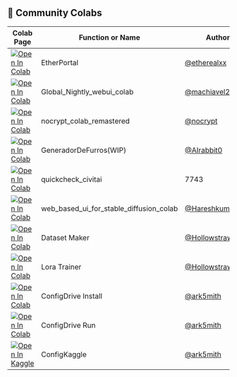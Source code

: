 ## 🦒 Community Colabs

| Colab Page | Function or Name | Author | Readme Page
| --- | --- | --- | --- |
| [![Open In Colab](https://colab.research.google.com/assets/colab-badge.svg)](https://colab.research.google.com/github/etherealxx/etherportal-webui-colab/blob/master/etherportal.ipynb) | EtherPortal | [@etherealxx](https://github.com/etherealxx) | [Readme](https://github.com/etherealxx/etherportal-webui-colab)
[![Open In Colab](https://colab.research.google.com/assets/colab-badge.svg)](https://colab.research.google.com/github/camenduru/stable-diffusion-webui-colab/blob/community/machiavel23/Global_Nightly_webui_colab.ipynb) | Global_Nightly_webui_colab | [@machiavel23](https://github.com/machiavel23) | [Readme](https://github.com/camenduru/stable-diffusion-webui-colab/tree/community/machiavel23)
[![Open In Colab](https://colab.research.google.com/assets/colab-badge.svg)](https://colab.research.google.com/drive/1wEa-tS10h4LlDykd87TF5zzpXIIQoCmq) | nocrypt_colab_remastered | [@nocrypt](https://github.com/nocrypt) | [Readme](https://colab.research.google.com/drive/1wEa-tS10h4LlDykd87TF5zzpXIIQoCmq)
[![Open In Colab](https://colab.research.google.com/assets/colab-badge.svg)](https://colab.research.google.com/github/AIrabbit0/FurryGenerator/blob/main/GeneradorDeFurros.ipynb) | GeneradorDeFurros(WIP) | [@AIrabbit0](https://github.com/AIrabbit0) | [Readme](https://github.com/AIrabbit0/FurryGenerator)
[![Open In Colab](https://colab.research.google.com/assets/colab-badge.svg)](https://colab.research.google.com/drive/14Oggl1rtDvr3wAnl0gR6dgtV1eRWWFuA) | quickcheck_civitai | 7743 | [Readme](https://colab.research.google.com/drive/14Oggl1rtDvr3wAnl0gR6dgtV1eRWWFuA)
[![Open In Colab](https://colab.research.google.com/assets/colab-badge.svg)](https://colab.research.google.com/gist/Hareshkumar77/fdfdd058437baae5bbfd80cb62a0e338/web_based_ui_for_stable_diffusion_colab.ipynb) | web_based_ui_for_stable_diffusion_colab | [@Hareshkumar77](https://github.com/Hareshkumar77) | [Readme](https://gist.github.com/Hareshkumar77/fdfdd058437baae5bbfd80cb62a0e338)
[![Open In Colab](https://colab.research.google.com/assets/colab-badge.svg)](https://colab.research.google.com/github/hollowstrawberry/kohya-colab/blob/main/Dataset_Maker.ipynb) | Dataset Maker | [@Hollowstrawberry](https://github.com/hollowstrawberry/) | [Readme](https://github.com/hollowstrawberry/kohya-colab)
[![Open In Colab](https://colab.research.google.com/assets/colab-badge.svg)](https://colab.research.google.com/github/hollowstrawberry/kohya-colab/blob/main/Lora_Trainer.ipynb) | Lora Trainer | [@Hollowstrawberry](https://github.com/hollowstrawberry/) | [Readme](https://github.com/hollowstrawberry/kohya-colab)
[![Open In Colab](https://colab.research.google.com/assets/colab-badge.svg)](https://colab.research.google.com/github/ark5mith/stable-diffusion-webui-colab/blob/community/ark5mith/INSTALL-UPDATE_ConfigDrive_Colab_Kaggle.ipynb) | ConfigDrive Install | [@ark5mith](https://github.com/ark5mith) | [Readme](https://colab.research.google.com/github/ark5mith/stable-diffusion-webui-colab/blob/community/ark5mith/INSTALL-UPDATE_ConfigDrive_Colab_Kaggle.ipynb)
[![Open In Colab](https://colab.research.google.com/assets/colab-badge.svg)](https://colab.research.google.com/github/ark5mith/stable-diffusion-webui-colab/blob/community/ark5mith/RUN_ConfigDrive_Colab_Kaggle.ipynb) | ConfigDrive Run | [@ark5mith](https://github.com/ark5mith) | [Readme](https://github.com/ark5mith/stable-diffusion-webui-colab/blob/community/ark5mith/readme.md)
[![Open In Kaggle](https://user-images.githubusercontent.com/54370274/228924833-17316feb-d0fe-4249-90ba-682930ba11e5.svg)](https://www.kaggle.com/code/roykent/stablediffusionwebui-configured) | ConfigKaggle | [@ark5mith](https://github.com/ark5mith) | [Readme](https://github.com/ark5mith/stable-diffusion-webui-colab/blob/community/ark5mith/readme.md)

